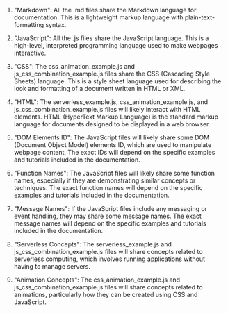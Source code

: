 1. "Markdown": All the .md files share the Markdown language for documentation. This is a lightweight markup language with plain-text-formatting syntax.

2. "JavaScript": All the .js files share the JavaScript language. This is a high-level, interpreted programming language used to make webpages interactive.

3. "CSS": The css_animation_example.js and js_css_combination_example.js files share the CSS (Cascading Style Sheets) language. This is a style sheet language used for describing the look and formatting of a document written in HTML or XML.

4. "HTML": The serverless_example.js, css_animation_example.js, and js_css_combination_example.js files will likely interact with HTML elements. HTML (HyperText Markup Language) is the standard markup language for documents designed to be displayed in a web browser.

5. "DOM Elements ID": The JavaScript files will likely share some DOM (Document Object Model) elements ID, which are used to manipulate webpage content. The exact IDs will depend on the specific examples and tutorials included in the documentation.

6. "Function Names": The JavaScript files will likely share some function names, especially if they are demonstrating similar concepts or techniques. The exact function names will depend on the specific examples and tutorials included in the documentation.

7. "Message Names": If the JavaScript files include any messaging or event handling, they may share some message names. The exact message names will depend on the specific examples and tutorials included in the documentation.

8. "Serverless Concepts": The serverless_example.js and js_css_combination_example.js files will share concepts related to serverless computing, which involves running applications without having to manage servers.

9. "Animation Concepts": The css_animation_example.js and js_css_combination_example.js files will share concepts related to animations, particularly how they can be created using CSS and JavaScript.